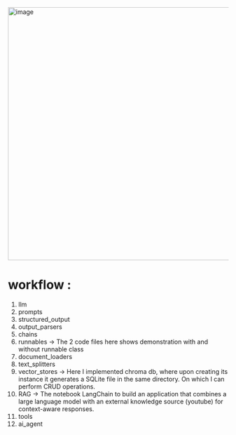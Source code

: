 <img width="1100" height="576" alt="image" src="https://github.com/user-attachments/assets/be55546a-a51e-4a40-b4b3-8c424b85caf8" />

# workflow : 
1. llm
2. prompts
3. structured_output
4. output_parsers
5. chains
6. runnables -> The 2 code files here shows demonstration with and without runnable class
7. document_loaders
8. text_splitters
9. vector_stores -> Here I implemented chroma db, where upon creating its instance it generates a SQLite file in the same directory. On which I can perform CRUD operations.
10. RAG -> The notebook LangChain to build an application that combines a large language model with an external knowledge source (youtube) for context-aware responses.
11. tools
12. ai_agent    

